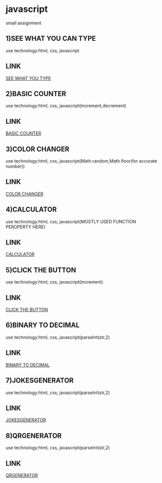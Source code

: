 # javascript
small assignment
## 1)SEE WHAT YOU CAN TYPE

use technology:html, css, javascript

## LINK
[SEE WHAT YOU TYPE](https://nd1seewhatyoutype.netlify.app/)

## 2)BASIC COUNTER
use technology:html, css, javascript(increment,decrement)

## LINK
[BASIC COUNTER ](https://nd2basiccounter.netlify.app/)

## 3)COLOR CHANGER
use technology:html, css, javascript(Math.random,Math.floor(for accurate number))

## LINK
[COLOR CHANGER ](https://nd3colorchanger.netlify.app/)

## 4)CALCULATOR
use technology:html, css, javascript(MOSTLY USED FUNCTION PEROPERTY HERE)

## LINK
[CALCULATOR ](https://nd4calculator.netlify.app/)

## 5)CLICK THE BUTTON
use technology:html, css, javascript(increment)

## LINK
[CLICK THE BUTTON](https://nd-5-clickthebutton.netlify.app/)

## 6)BINARY TO DECIMAL 
use technology:html, css, javascript(parseInt(str,2)

## LINK
[BINARY TO DECIMAL](https://nd-6-binary2decimal.netlify.app/)

## 7)JOKESGENERATOR
use technology:html, css, javascript(parseInt(str,2)

## LINK
[JOKESGENERATOR](https://nd-7-binary2decimal.netlify.app/)

## 8)QRGENERATOR
use technology:html, css, javascript(parseInt(str,2)

## LINK
[QRGENERATOR]()
